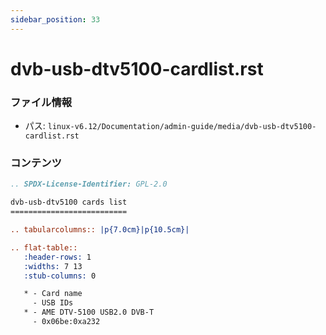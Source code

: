 ```yaml
---
sidebar_position: 33
---
```

# dvb-usb-dtv5100-cardlist.rst

### ファイル情報

- パス: `linux-v6.12/Documentation/admin-guide/media/dvb-usb-dtv5100-cardlist.rst`

### コンテンツ

```rst
.. SPDX-License-Identifier: GPL-2.0

dvb-usb-dtv5100 cards list
==========================

.. tabularcolumns:: |p{7.0cm}|p{10.5cm}|

.. flat-table::
   :header-rows: 1
   :widths: 7 13
   :stub-columns: 0

   * - Card name
     - USB IDs
   * - AME DTV-5100 USB2.0 DVB-T
     - 0x06be:0xa232

```
